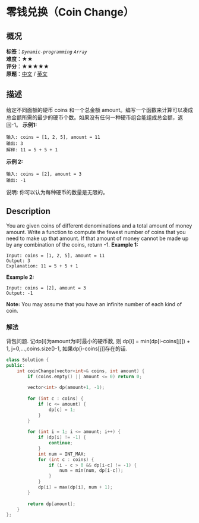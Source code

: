 # 零钱兑换（Coin Change）
## 概况
**标签**：*`Dynamic-programming`*  *`Array`*<br>
**难度**：★★<br>
**评分**：★★★★★<br>
**原题**：[中文](https://leetcode-cn.com/problems/coin-change) / [英文](https://leetcode.com/problems/coin-change)
## 描述
给定不同面额的硬币 coins 和一个总金额 amount。编写一个函数来计算可以凑成总金额所需的最少的硬币个数。如果没有任何一种硬币组合能组成总金额，返回-1。
**示例1:**
```
输入: coins = [1, 2, 5], amount = 11
输出: 3 
解释: 11 = 5 + 5 + 1
```
**示例 2:**
```
输入: coins = [2], amount = 3
输出: -1
```
说明:
你可以认为每种硬币的数量是无限的。
## Description
You are given coins of different denominations and a total amount of money amount. Write a function to compute the fewest number of coins that you need to make up that amount. If that amount of money cannot be made up by any combination of the coins, return -1.
**Example 1:**
```
Input: coins = [1, 2, 5], amount = 11
Output: 3 
Explanation: 11 = 5 + 5 + 1
```
**Example 2:**
```
Input: coins = [2], amount = 3
Output: -1
```
**Note:**
You may assume that you have an infinite number of each kind of coin.
### 解法
背包问题. 记dp[i]为amount为i时最小的硬币数, 则
    dp[i] = min(dp[i-coins[j]]) + 1, j=0,...,coins.size()-1, 如果dp[i-coins[j]]存在的话.
```c++
class Solution {
public:
    int coinChange(vector<int>& coins, int amount) {
        if (coins.empty() || amount <= 0) return 0;
        
        vector<int> dp(amount+1, -1);
        
        for (int c : coins) {
            if (c <= amount) {
                dp[c] = 1;
            }
        }
        
        for (int i = 1; i <= amount; i++) {
            if (dp[i] != -1) {
                continue;
            }
            int num = INT_MAX;
            for (int c : coins) {
                if (i - c > 0 && dp[i-c] != -1) {
                    num = min(num, dp[i-c]);
                }
            }
            dp[i] = max(dp[i], num + 1);
        }
        
        return dp[amount];
    }
};
```